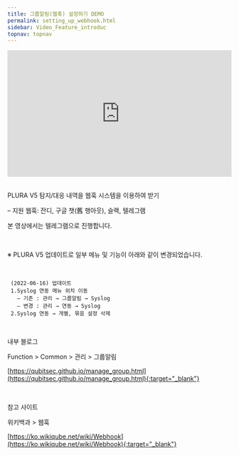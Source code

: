 ```yaml
---
title: 그룹알림(웹훅) 설정하기 DEMO
permalink: setting_up_webhook.html
sidebar: Video_Feature_introduc
topnav: topnav
---
```



<style>.embed-container { position: relative; padding-bottom: 56.25%; height: 0; overflow: hidden; max-width: 100%; } .embed-container iframe, .embed-container object, .embed-container embed { position: absolute; top: 0; left: 0; width: 100%; height: 100%; }</style><div class='embed-container'><iframe src='https://www.youtube.com/embed/lIFuWAtDVbk' frameborder='0' allowfullscreen></iframe></div>

<br />

PLURA V5 탐지/대응 내역을 웹훅 시스템을 이용하여 받기

– 지원 웹훅: 잔디, 구글 챗(舊 행아웃), 슬랙, 텔레그램

본 영상에서는 텔레그램으로 진행합니다.

<br />

※ PLURA V5 업데이트로 일부 메뉴 및 기능이 아래와 같이 변경되었습니다.

<br />

     (2022-06-16) 업데이트
     1.Syslog 연동 메뉴 위치 이동
       – 기존 : 관리 → 그룹알림 → Syslog
       – 변경 : 관리 → 연동 → Syslog
     2.Syslog 연동 → 개별, 묶음 설정 삭제

<br />

내부 블로그  

Function > Common > 관리 > 그룹알림

[https://qubitsec.github.io/manage_group.html](https://qubitsec.github.io/manage_group.html){:target="_blank"}

<br />

참고 사이트

위키백과 > 웹훅

[https://ko.wikiqube.net/wiki/Webhook](https://ko.wikiqube.net/wiki/Webhook){:target="_blank"}
